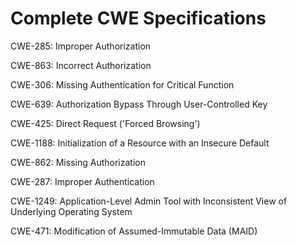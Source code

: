 

# Complete CWE Specifications

CWE-285: Improper Authorization

CWE-863: Incorrect Authorization

CWE-306: Missing Authentication for Critical Function

CWE-639: Authorization Bypass Through User-Controlled Key

CWE-425: Direct Request ('Forced Browsing')

CWE-1188: Initialization of a Resource with an Insecure Default

CWE-862: Missing Authorization

CWE-287: Improper Authentication

CWE-1249: Application-Level Admin Tool with Inconsistent View of Underlying Operating System

CWE-471: Modification of Assumed-Immutable Data (MAID)